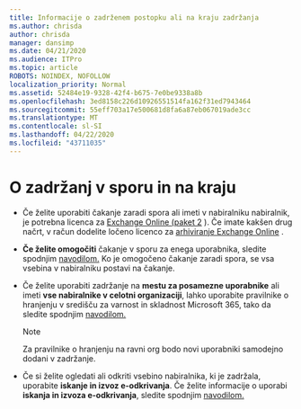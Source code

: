 ```yaml
---
title: Informacije o zadrženem postopku ali na kraju zadržanja
ms.author: chrisda
author: chrisda
manager: dansimp
ms.date: 04/21/2020
ms.audience: ITPro
ms.topic: article
ROBOTS: NOINDEX, NOFOLLOW
localization_priority: Normal
ms.assetid: 52484e19-9328-42f4-b675-7e0be9338a8b
ms.openlocfilehash: 3ed8158c226d10926551514fa162f31ed7943464
ms.sourcegitcommit: 55eff703a17e500681d8fa6a87eb067019ade3cc
ms.translationtype: MT
ms.contentlocale: sl-SI
ms.lasthandoff: 04/22/2020
ms.locfileid: "43711035"
---
```

# <a name="about-litigation-holds-and-in-place-holds"></a>O zadržanj v sporu in na kraju

- Če želite uporabiti čakanje zaradi spora ali imeti v nabiralniku nabiralnik, je potrebna licenca za [Exchange Online (paket 2](https://docs.microsoft.com/office365/servicedescriptions/office-365-platform-service-description/office-365-plan-options) ). Če imate kakšen drug načrt, v račun dodelite ločeno licenco za [arhiviranje Exchange Online](https://docs.microsoft.com/office365/servicedescriptions/exchange-online-archiving-service-description/exchange-online-archiving-service-description) . 
    
- **Če želite omogočiti** čakanje v sporu za enega uporabnika, sledite spodnjim [navodilom.](https://docs.microsoft.com/office365/SecurityCompliance/place-a-mailbox-on-litigation-hold) Ko je omogočeno čakanje zaradi spora, se vsa vsebina v nabiralniku postavi na čakanje.
    
- Če želite uporabiti zadržanje na **mestu za posamezne uporabnike** ali imeti **vse nabiralnike v celotni organizaciji**, lahko uporabite pravilnike o hranjenju v središču za varnost in skladnost Microsoft 365, tako da sledite spodnjim [navodilom.](https://docs.microsoft.com/Office365/securitycompliance/retention-policies )
    
    > [!NOTE]
    > Za pravilnike o hranjenju na ravni org bodo novi uporabniki samodejno dodani v zadržanje. 
  
- Če si želite ogledati ali odkriti vsebino nabiralnika, ki je zadržala, uporabite **iskanje in izvoz e-odkrivanja**. Če želite informacije o uporabi **iskanja in izvoza e-odkrivanja**, sledite spodnjim [navodilom.](https://docs.microsoft.com/office365/securitycompliance/export-search-results)
    

